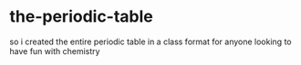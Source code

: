 # the-periodic-table
so i created the entire periodic table in a class format for anyone looking to have fun with chemistry
